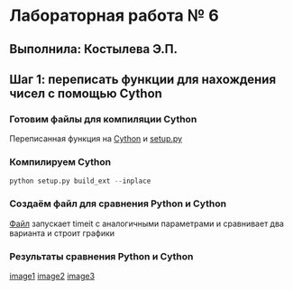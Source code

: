 # Лабораторная работа № 6
## Выполнила: Костылева Э.П.
## Шаг 1: переписать функции для нахождения чисел с помощью Cython
### Готовим файлы для компиляции Cython
Переписанная функция на [Cython](ferma_fact.pyx) и [setup.py](setup.py)
### Компилируем Cython
``` python
python setup.py build_ext --inplace
```
### Создаём файл для сравнения Python и Cython
[Файл](fermaa.py) запускает timeit с аналогичными параметрами и сравнивает два варианта и строит графики
### Результаты сравнения Python и Cython
[image1](1.jpg)
[image2](2.jpg)
[image3](3.jpg)

